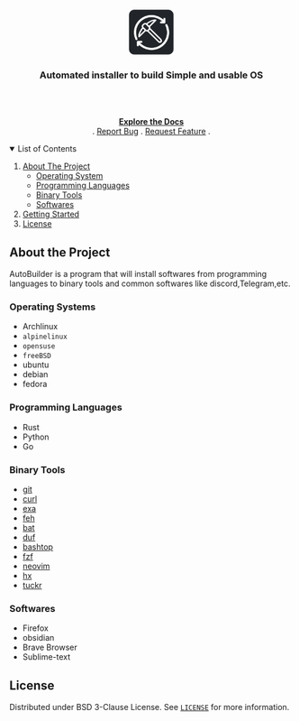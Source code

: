 <!-- header -->
<br>
<p align="center">
	<!-- Project Logo -->
	<a href="https://github.com/EhsanKarimi1/autobuilder">
		<img src="logo.png" alt="" height="80">
	</a>
	<!-- short definition -->
	<h3 align="center">Automated installer to build Simple and usable OS</h3>
	<br>
	<br>
	<p align="center">
		<a href="https://github.com/EhsanKarimi1/autobuilder"><strong>Explore the Docs</strong></a>
		<br>
		.
		<a href="https://github.com/EhsanKarimi1/autobuilder/issues">Report Bug</a>
		.
		<a href="https://github.com/EhsanKarimi1/autobuilder/issues">Request Feature</a>
		.
  	</p>
</p>

<!-- TABLE OF CONTENTS -->
<details open="open">
  <summary>List of Contents</summary>
  <ol>
    <li>
      <a href="#about-the-project">About The Project</a>
      <ul>
      	<li><a href="#languages">Operating System</a></li>
        <li><a href="#languages">Programming Languages</a></li>
        <li><a href="#binary-tools">Binary Tools</a></li>
        <li><a href="#softwares">Softwares</a></li>
      </ul>
    </li>
    <li>
      <a href="#getting-started">Getting Started</a>
    </li>
    <li><a href="#license">License</a></li>
  </ol>
</details>

<!-- ABOUT THE PROJECT -->
## About the Project
AutoBuilder is a program that will install softwares from programming languages to binary tools and common softwares like discord,Telegram,etc.


### Operating Systems
- Archlinux
- `alpinelinux`
- `opensuse`
- `freeBSD`
- ubuntu
- debian
- fedora

### Programming Languages
- Rust
- Python
- Go

### Binary Tools
- [git](https://github.com/git/git)
- [curl](https://github.com/curl/curl)
- [exa](https://github.com/ogham/exa)
- [feh](https://github.com/derf/feh)
- [bat](https://github.com/sharkdp/bat)
- [duf](https://github.com/muesli/duf)
- [bashtop](https://github.com/aristocratos/bashtop)
- [fzf](https://github.com/junegunn/fzf)
- [neovim](https://github.com/neovim/neovim)
- [hx](https://github.com/helix-editor/helix)
- [tuckr](https://github.com/RaphGL/Tuckr)





### Softwares
- Firefox
- obsidian
- Brave Browser
- Sublime-text


<!-- LICENSE -->
## License

Distributed under BSD 3-Clause License. See [`LICENSE`](https://github.com/EhsanKarimi1/system-build/blob/main/LICENSE) for more information.
